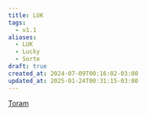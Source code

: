 ```yaml
---
title: LUK
tags:
  - v1.1
aliases:
  - LUK
  - Lucky
  - Sorte
draft: true
created_at: 2024-07-09T00:16:02-03:00
updated_at: 2025-01-24T00:31:15-03:00
---
```


[Toram](content/entrada/2024/07/26/Toram.md)